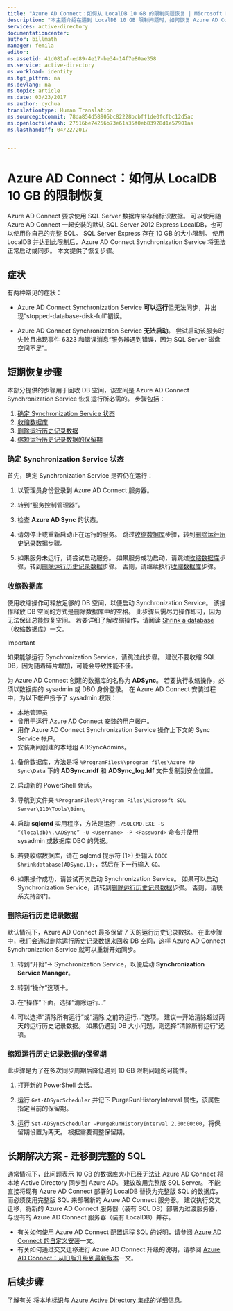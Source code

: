 ```yaml
---
title: "Azure AD Connect：如何从 LocalDB 10 GB 的限制问题恢复 | Microsoft Docs"
description: "本主题介绍在遇到 LocalDB 10 GB 限制问题时，如何恢复 Azure AD Connect Synchronization Service。"
services: active-directory
documentationcenter: 
author: billmath
manager: femila
editor: 
ms.assetid: 41d081af-ed89-4e17-be34-14f7e80ae358
ms.service: active-directory
ms.workload: identity
ms.tgt_pltfrm: na
ms.devlang: na
ms.topic: article
ms.date: 03/23/2017
ms.author: cychua
translationtype: Human Translation
ms.sourcegitcommit: 78da854d58905bc82228bcbff1de0fcfbc12d5ac
ms.openlocfilehash: 27516be74256b73e61a35f0eb83928d1e57901aa
ms.lasthandoff: 04/22/2017


---
```

# <a name="azure-ad-connect-how-to-recover-from-localdb-10-gb-limit"></a>Azure AD Connect：如何从 LocalDB 10 GB 的限制恢复
Azure AD Connect 要求使用 SQL Server 数据库来存储标识数据。 可以使用随 Azure AD Connect 一起安装的默认 SQL Server 2012 Express LocalDB，也可以使用你自己的完整 SQL。 SQL Server Express 存在 10 GB 的大小限制。 使用 LocalDB 并达到此限制后，Azure AD Connect Synchronization Service 将无法正常启动或同步。 本文提供了恢复步骤。

## <a name="symptoms"></a>症状
有两种常见的症状：

- Azure AD Connect Synchronization Service **可以运行**但无法同步，并出现“stopped-database-disk-full”错误。

- Azure AD Connect Synchronization Service **无法启动**。 尝试启动该服务时失败且出现事件 6323 和错误消息“服务器遇到错误，因为 SQL Server 磁盘空间不足”。

## <a name="short-term-recovery-steps"></a>短期恢复步骤
本部分提供的步骤用于回收 DB 空间，该空间是 Azure AD Connect Synchronization Service 恢复运行所必需的。 步骤包括：
1. [确定 Synchronization Service 状态](#determine-the-synchronization-service-status)
2. [收缩数据库](#shrink-the-database)
3. [删除运行历史记录数据](#delete-run-history-data)
4. [缩短运行历史记录数据的保留期](#shorten-retention-period-for-run-history-data)

### <a name="determine-the-synchronization-service-status"></a>确定 Synchronization Service 状态
首先，确定 Synchronization Service 是否仍在运行：

1. 以管理员身份登录到 Azure AD Connect 服务器。

2. 转到“服务控制管理器”。

3. 检查 **Azure AD Sync** 的状态。


4. 请勿停止或重新启动正在运行的服务。 跳过[收缩数据库](#shrink-the-database)步骤，转到[删除运行历史记录数据](#delete-run-history-data)步骤。

5. 如果服务未运行，请尝试启动服务。 如果服务成功启动，请跳过[收缩数据库](#shrink-the-database)步骤，转到[删除运行历史记录数据](#delete-run-history-data)步骤。 否则，请继续执行[收缩数据库](#shrink-the-database)步骤。

### <a name="shrink-the-database"></a>收缩数据库
使用收缩操作可释放足够的 DB 空间，以便启动 Synchronization Service。 该操作释放 DB 空间的方式是删除数据库中的空格。 此步骤只需尽力操作即可，因为无法保证总能恢复空间。 若要详细了解收缩操作，请阅读 [Shrink a database](https://msdn.microsoft.com/library/ms189035.aspx)（收缩数据库）一文。

> [!IMPORTANT]
> 如果能够运行 Synchronization Service，请跳过此步骤。 建议不要收缩 SQL DB，因为随着碎片增加，可能会导致性能不佳。

为 Azure AD Connect 创建的数据库的名称为 **ADSync**。 若要执行收缩操作，必须以数据库的 sysadmin 或 DBO 身份登录。 在 Azure AD Connect 安装过程中，为以下帐户授予了 sysadmin 权限：
- 本地管理员
- 曾用于运行 Azure AD Connect 安装的用户帐户。
- 用作 Azure AD Connect Synchronization Service 操作上下文的 Sync Service 帐户。
- 安装期间创建的本地组 ADSyncAdmins。

1. 备份数据库，方法是将 `%ProgramFiles%\program files\Azure AD Sync\Data` 下的 **ADSync.mdf** 和 **ADSync_log.ldf** 文件复制到安全位置。

2. 启动新的 PowerShell 会话。

3. 导航到文件夹 `%ProgramFiles%\Program Files\Microsoft SQL Server\110\Tools\Binn`。

4. 启动 **sqlcmd** 实用程序，方法是运行 `./SQLCMD.EXE -S “(localdb)\.\ADSync” -U <Username> -P <Password>` 命令并使用 sysadmin 或数据库 DBO 的凭据。

5. 若要收缩数据库，请在 sqlcmd 提示符 (1>) 处输入 `DBCC Shrinkdatabase(ADSync,1);`，然后在下一行输入 `GO`。

6. 如果操作成功，请尝试再次启动 Synchronization Service。 如果可以启动 Synchronization Service，请转到[删除运行历史记录数据](#delete-run-history-data)步骤。 否则，请联系支持部门。

### <a name="delete-run-history-data"></a>删除运行历史记录数据
默认情况下，Azure AD Connect 最多保留 7 天的运行历史记录数据。 在此步骤中，我们会通过删除运行历史记录数据来回收 DB 空间，这样 Azure AD Connect Synchronization Service 就可以重新开始同步。

1.    转到“开始”→ Synchronization Service，以便启动 **Synchronization Service Manager**。

2.    转到“操作”选项卡。

3.    在“操作”下面，选择“清除运行…”

4.    可以选择“清除所有运行”或“清除 <date>之前的运行…”选项。 建议一开始清除超过两天的运行历史记录数据。 如果仍遇到 DB 大小问题，则选择“清除所有运行”选项。

### <a name="shorten-retention-period-for-run-history-data"></a>缩短运行历史记录数据的保留期
此步骤是为了在多次同步周期后降低遇到 10 GB 限制问题的可能性。

1. 打开新的 PowerShell 会话。

2. 运行 `Get-ADSyncScheduler` 并记下 PurgeRunHistoryInterval 属性，该属性指定当前的保留期。

3. 运行 `Set-ADSyncScheduler -PurgeRunHistoryInterval 2.00:00:00`，将保留期设置为两天。 根据需要调整保留期。

## <a name="long-term-solution---migrate-to-full-sql"></a>长期解决方案 - 迁移到完整的 SQL
通常情况下，此问题表示 10 GB 的数据库大小已经无法让 Azure AD Connect 将本地 Active Directory 同步到 Azure AD。 建议改用完整版 SQL Server。 不能直接将现有 Azure AD Connect 部署的 LocalDB 替换为完整版 SQL 的数据库， 而必须使用完整版 SQL 来部署新的 Azure AD Connect 服务器。 建议执行交叉迁移，将新的 Azure AD Connect 服务器（装有 SQL DB）部署为过渡服务器，与现有的 Azure AD Connect 服务器（装有 LocalDB）并存。 
- 有关如何使用 Azure AD Connect 配置远程 SQL 的说明，请参阅 [Azure AD Connect 的自定义安装](https://docs.microsoft.com/azure/active-directory/connect/active-directory-aadconnect-get-started-custom)一文。
- 有关如何通过交叉迁移进行 Azure AD Connect 升级的说明，请参阅 [Azure AD Connect：从旧版升级到最新版本](https://docs.microsoft.com/azure/active-directory/connect/active-directory-aadconnect-upgrade-previous-version#swing-migration)一文。

## <a name="next-steps"></a>后续步骤
了解有关 [将本地标识与 Azure Active Directory 集成](active-directory-aadconnect.md)的详细信息。


